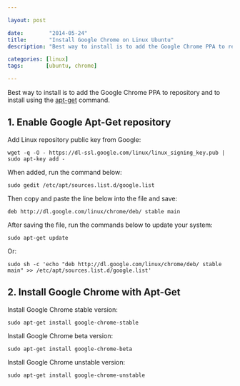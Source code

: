 ```yaml
---

layout: post

date:        "2014-05-24"
title:       "Install Google Chrome on Linux Ubuntu"
description: "Best way to install is to add the Google Chrome PPA to repository and to install using the 'apt-get' command."

categories: [linux]
tags:       [ubuntu, chrome]

---
```



Best way to install is to add the Google Chrome PPA to repository and to install using the [apt-get](http://manpages.debian.org/cgi-bin/man.cgi?query=apt-get) command.


## 1. Enable Google Apt-Get repository

Add Linux repository public key from Google:

```terminal
wget -q -O - https://dl-ssl.google.com/linux/linux_signing_key.pub | sudo apt-key add -
```

When added, run the command below:

```terminal
sudo gedit /etc/apt/sources.list.d/google.list
```

Then copy and paste the line below into the file and save:

```terminal
deb http://dl.google.com/linux/chrome/deb/ stable main
```

After saving the file, run the commands below to update your system:

```terminal
sudo apt-get update
```

Or:

```terminal
sudo sh -c 'echo "deb http://dl.google.com/linux/chrome/deb/ stable main" >> /etc/apt/sources.list.d/google.list'
```


## 2. Install Google Chrome with Apt-Get

Install Google Chrome stable version:

```terminal
sudo apt-get install google-chrome-stable
```

Install Google Chrome beta version:

```terminal
sudo apt-get install google-chrome-beta
```

Install Google Chrome unstable version:

```terminal
sudo apt-get install google-chrome-unstable
```